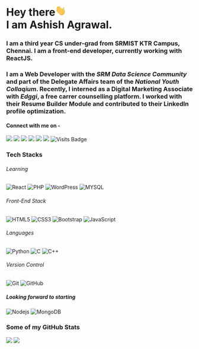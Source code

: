 # Hey there<img src="https://raw.githubusercontent.com/ashish-agr/ashish-agr/master/wave.gif" width="30px"><br>I am Ashish Agrawal.

### I am a third year CS under-grad from SRMIST KTR Campus, Chennai. I am a front-end developer, currently working with ReactJS. 
### I am a Web Developer with the _SRM Data Science Community_ and part of the Delegate Affairs team of the _National Youth Collaqium_. Recently, I interned as a Digital Marketing Associate with _Edggi_, a free carrer counselling platform. I worked with their Resume Builder Module and contributed to their LinkedIn profile optimization.

#### Connect with me on - 
[<img src="https://img.shields.io/badge/twitter-%231DA1F2.svg?&style=for-the-badge&logo=twitter&logoColor=white" />](https://twitter.com/agrawal__ashish) 
[<img src="https://img.shields.io/badge/linkedin-%230077B5.svg?&style=for-the-badge&logo=linkedin&logoColor=white" />](https://www.linkedin.com/in/ashish-agr/) 
[<img src = "https://img.shields.io/badge/instagram-%23E4405F.svg?&style=for-the-badge&logo=instagram&logoColor=white">](https://www.instagram.com/ashi.ish_agr/)
[<img src = "https://img.shields.io/badge/facebook-%231877F2.svg?&style=for-the-badge&logo=facebook&logoColor=white">](https://www.facebook.com/legend2303)
[<img src ="https://img.shields.io/badge/Email-Here-%23E4405F.svg?&style=for-the-badge&logo=&logoColor=white%22">](mailto:apagrawal2000@gmail.com)
[<img src ="https://img.shields.io/badge/Website-AD-%231877F2.svg?&style=for-the-badge&logo=&logoColor=white%22">](http://ashishagr.byethost15.com/)  ![Visits Badge](https://badges.pufler.dev/visits/ashish-agr/ashish-agr?style=for-the-badge )

### Tech Stacks

###### Learning
![React](https://img.shields.io/badge/-React-black?style=flat-square&logo=react)
![PHP](https://img.shields.io/badge/-PHP-black?style=flat-square&logo=PHP)
![WordPress](https://img.shields.io/badge/-WordPress-21759b?style=flat-square&logo=WordPress)
![MYSQL](https://img.shields.io/badge/-MYSQL-F29111?style=flat-square&logo=MYSQL)


###### Front-End Stack
![HTML5](https://img.shields.io/badge/-HTML5-E34F26?style=flat-square&logo=html5&logoColor=white)
![CSS3](https://img.shields.io/badge/-CSS3-1572B6?style=flat-square&logo=css3)
![Bootstrap](https://img.shields.io/badge/-Bootstrap-563D7C?style=flat-square&logo=bootstrap)
![JavaScript](https://img.shields.io/badge/-JavaScript-black?style=flat-square&logo=javascript)


###### Languages
![Python](https://img.shields.io/badge/-Python-black?style=flat-square&logo=Python)
![C](https://img.shields.io/badge/-C-E34A86?style=flat-square&logo=C)
![C++](https://img.shields.io/badge/-C++-00599C?style=flat-square&logo=C)


###### Version Control
![Git](https://img.shields.io/badge/-Git-black?style=flat-square&logo=git)
![GitHub](https://img.shields.io/badge/-GitHub-181717?style=flat-square&logo=github)


##### Looking forward to starting
![Nodejs](https://img.shields.io/badge/-Nodejs-black?style=flat-square&logo=Node.js)
![MongoDB](https://img.shields.io/badge/-MongoDB-1572B6?style=flat-square&logo=MongoDB)

#####

### Some of my GitHub Stats
<p>
    <img src="https://github-readme-stats.vercel.app/api?username=ashish-agr&show_icons=true&theme=dark&line_height=40">
    <img src="https://github-readme-stats.vercel.app/api/top-langs/?username=ashish-agr&theme=dark">
</p>

